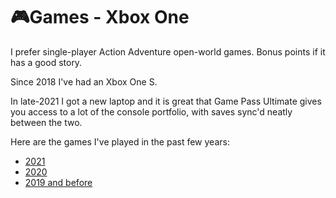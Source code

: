 # 🎮Games - Xbox One

I prefer single-player Action Adventure open-world games. Bonus points if it has
a good story.

Since 2018 I've had an Xbox One S.

In late-2021 I got a new laptop and it is great that Game Pass
Ultimate gives you access to a lot of the console portfolio, with
saves sync'd neatly between the two.

Here are the games I've played in the past few years:

- [2021](2021.md)
- [2020](2020.md)
- [2019 and before](2019-and-before.md)

